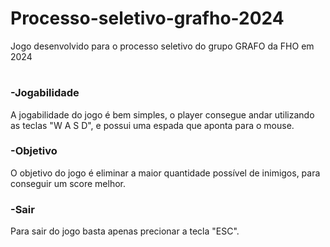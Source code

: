 # Processo-seletivo-grafho-2024
Jogo desenvolvido para o processo seletivo do grupo GRAFO da FHO em 2024
#
### -Jogabilidade
A jogabilidade do jogo é bem simples, o player consegue andar utilizando as teclas "W A S D", e possui uma espada que aponta para o mouse.

### -Objetivo
O objetivo do jogo é eliminar a maior quantidade possível de inimigos, para conseguir um score melhor.

### -Sair
Para sair do jogo basta apenas precionar a tecla "ESC".
